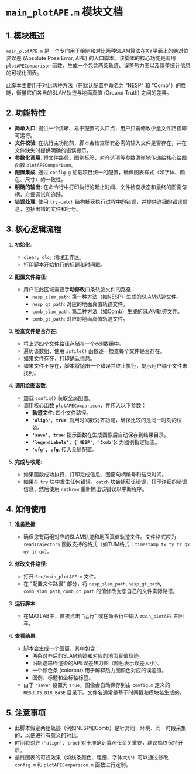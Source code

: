 
# `main_plotAPE.m` 模块文档

## 1. 模块概述

`main_plotAPE.m` 是一个专门用于绘制和对比两种SLAM算法在XY平面上的绝对位姿误差 (Absolute Pose Error, APE) 的入口脚本。该脚本的核心功能是调用 `plotAPEComparison` 函数，生成一个包含两条轨迹、误差热力图以及误差统计信息的可视化图表。

此脚本主要用于对比两种方法（在默认配置中命名为 "NESP" 和 "Comb"）的性能，衡量它们各自的SLAM轨迹与地面真值 (Ground Truth) 之间的差异。

## 2. 功能特性

- **简单入口**: 提供一个清晰、易于配置的入口点，用户只需修改少量文件路径即可运行。
- **文件校验**: 在执行主功能前，脚本会检查所有必需的输入文件是否存在，并在文件缺失时提供明确的错误提示。
- **参数化调用**: 将文件路径、图例标签、对齐选项等参数清晰地传递给核心绘图函数 `plotAPEComparison`。
- **配置集成**: 通过 `config.g` 加载项目统一的配置，确保图表样式（如字体、颜色、尺寸）的一致性。
- **明确的输出**: 在命令行中打印执行的起止时间、文件检查状态和最终的图窗句柄，方便调试和追踪。
- **错误处理**: 使用 `try-catch` 结构捕获执行过程中的错误，并提供详细的错误信息，包括出错的文件和行号。

## 3. 核心逻辑流程

1.  **初始化**:
    - `clear; clc;` 清理工作区。
    - 打印脚本开始执行的标题和时间戳。

2.  **配置文件路径**:
    - 用户在此区域需要**手动修改**四条轨迹文件的路径：
      - `nesp_slam_path`: 第一种方法（如NESP）生成的SLAM轨迹文件。
      - `nesp_gt_path`: 对应的地面真值轨迹文件。
      - `comb_slam_path`: 第二种方法（如Comb）生成的SLAM轨迹文件。
      - `comb_gt_path`: 对应的地面真值轨迹文件。

3.  **检查文件是否存在**:
    - 将上述四个文件路径存储在一个cell数组中。
    - 遍历该数组，使用 `isfile()` 函数逐一检查每个文件是否存在。
    - 如果文件存在，打印确认信息。
    - 如果文件不存在，脚本将抛出一个错误并终止执行，提示用户哪个文件未找到。

4.  **调用绘图函数**:
    - 加载 `config()` 获取全局配置。
    - 调用核心函数 `plotAPEComparison`，并传入以下参数：
      - **轨迹文件**: 四个文件路径。
      - **`'align', true`**: 启用时间戳对齐功能，确保比较的是同一时刻的位姿。
      - **`'save', true`**: 指示函数在生成图像后自动保存到结果目录。
      - **`'legendLabels', {'NESP', 'Comb'}`**: 为图例指定标签。
      - **`'cfg', cfg`**: 传入全局配置。

5.  **完成与收尾**:
    - 如果函数成功执行，打印完成信息、图窗句柄编号和结束时间。
    - 如果在 `try` 块中发生任何错误，`catch` 块会捕获该错误，打印详细的错误信息，然后使用 `rethrow` 重新抛出该错误以中断程序。

## 4. 如何使用

1.  **准备数据**:
    - 确保您有两组对应的SLAM轨迹和地面真值轨迹文件。文件格式应为 `readTrajectory` 函数支持的格式（如TUM格式：`timestamp tx ty tz qx qy qz qw`）。

2.  **修改文件路径**:
    - 打开 `Src/main_plotAPE.m` 文件。
    - 在 "配置文件路径" 部分，将 `nesp_slam_path`, `nesp_gt_path`, `comb_slam_path`, `comb_gt_path` 的值修改为您自己的文件实际路径。

3.  **运行脚本**:
    - 在MATLAB中，直接点击 "运行" 或在命令行中输入 `main_plotAPE` 并回车。

4.  **查看结果**:
    - 脚本会生成一个图窗，其中包含：
      - 两条对齐后的SLAM轨迹和对应的地面真值轨迹。
      - 沿轨迹路径渲染的APE误差热力图（颜色表示误差大小）。
      - 一个颜色条 (colorbar) 用于解释热力图颜色对应的误差值。
      - 图例、标题和坐标轴标签。
    - 由于 `'save'` 设置为 `true`，图像会自动保存到由 `config.m` 定义的 `RESULTS_DIR_BASE` 目录下。文件名通常是基于时间戳和模块名生成的。

## 5. 注意事项

- 此脚本假定两组轨迹（例如NESP和Comb）是针对同一环境、同一时段采集的，以便进行有意义的对比。
- 时间戳对齐 (`'align', true`) 对于准确计算APE至关重要，建议始终保持开启。
- 最终图表的可视效果（如线条颜色、粗细、字体大小）可以通过修改 `config.m` 和 `plotAPEComparison.m` 函数进行定制。

